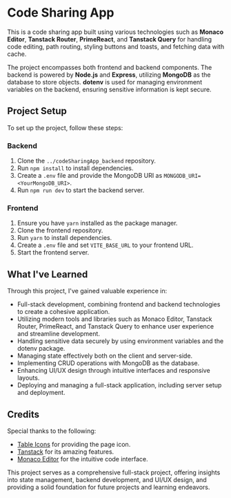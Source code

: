# Code Sharing App

This is a code sharing app built using various technologies such as **Monaco Editor**, **Tanstack Router**, **PrimeReact**, and **Tanstack Query** for handling code editing, path routing, styling buttons and toasts, and fetching data with cache.

The project encompasses both frontend and backend components. The backend is powered by **Node.js** and **Express**, utilizing **MongoDB** as the database to store objects. **dotenv** is used for managing environment variables on the backend, ensuring sensitive information is kept secure.

## Project Setup

To set up the project, follow these steps:

### Backend

1. Clone the `../codeSharingApp_backend` repository.
2. Run `npm install` to install dependencies.
3. Create a `.env` file and provide the MongoDB URI as `MONGODB_URI=<YourMongoDB_URI>`.
4. Run `npm run dev` to start the backend server.

### Frontend

1. Ensure you have `yarn` installed as the package manager.
2. Clone the frontend repository.
3. Run `yarn` to install dependencies.
4. Create a `.env` file and set `VITE_BASE_URL` to your frontend URL.
5. Start the frontend server.

## What I've Learned

Through this project, I've gained valuable experience in:

- Full-stack development, combining frontend and backend technologies to create a cohesive application.
- Utilizing modern tools and libraries such as Monaco Editor, Tanstack Router, PrimeReact, and Tanstack Query to enhance user experience and streamline development.
- Handling sensitive data securely by using environment variables and the dotenv package.
- Managing state effectively both on the client and server-side.
- Implementing CRUD operations with MongoDB as the database.
- Enhancing UI/UX design through intuitive interfaces and responsive layouts.
- Deploying and managing a full-stack application, including server setup and deployment.

## Credits

Special thanks to the following:

- [Table Icons](https://tabler.io/icons) for providing the page icon.
- [Tanstack](https://tanstack.com/) for its amazing features.
- [Monaco Editor](https://microsoft.github.io/monaco-editor/) for the intuitive code interface.

This project serves as a comprehensive full-stack project, offering insights into state management, backend development, and UI/UX design, and providing a solid foundation for future projects and learning endeavors.